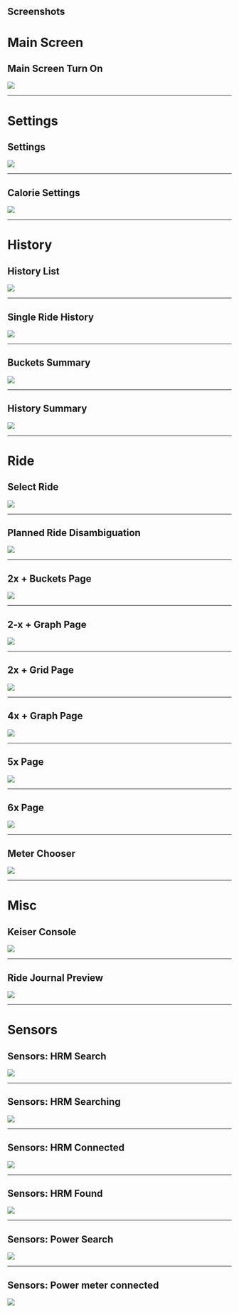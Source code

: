## Screenshots

# Main Screen

## Main Screen Turn On
![](assets/main-screen.png)

--------------------------------------------------

# Settings

## Settings
![](assets/settings.png)

--------------------------------------------------

## Calorie Settings
![](assets/calorie-settings.png)

--------------------------------------------------

# History

## History List
![](assets/history-list.png)

--------------------------------------------------

## Single Ride History
![](assets/single-ride-history.png)

--------------------------------------------------

## Buckets Summary
![](assets/buckets-summary.png)

--------------------------------------------------

## History Summary
![](assets/history-summary.png)

--------------------------------------------------

# Ride


## Select Ride
![](assets/select-ride.png)

--------------------------------------------------

## Planned Ride Disambiguation
![](assets/planned-ride-disambiguation.png)

--------------------------------------------------

## 2x + Buckets Page
![](assets/2x-buckets.png)

--------------------------------------------------

## 2-x + Graph Page
![](assets/2x-graph.png)

--------------------------------------------------

## 2x + Grid Page
![](assets/2x-grid.png)

--------------------------------------------------

## 4x + Graph Page
![](assets/4x-graph.png)

--------------------------------------------------

## 5x Page
![](assets/5x.png)

--------------------------------------------------

## 6x Page
![](assets/6x.png)

--------------------------------------------------

## Meter Chooser
![](assets/meter-chooser.png)

--------------------------------------------------

# Misc

## Keiser Console
![](assets/keiser-console.png)

--------------------------------------------------

## Ride Journal Preview
![](assets/ride-journal-preview.png)

--------------------------------------------------

# Sensors

## Sensors: HRM Search
![](assets/sensors-hrm-search.png)

--------------------------------------------------

## Sensors: HRM Searching
![](assets/sensors-hrm-searching.png)

--------------------------------------------------

## Sensors: HRM Connected
![](assets/sensors-hrm-connected.png)

--------------------------------------------------

## Sensors: HRM Found
![](assets/sensors-hrm-found.png)

--------------------------------------------------

## Sensors: Power Search
![](assets/sensors-power-search.png)

--------------------------------------------------

## Sensors: Power meter connected
![](assets/sensors-power-connected.png)


